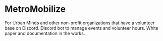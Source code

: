 # MetroMobilize
 
For Urban Minds and other non-profit organizations that have a volunteer base on Discord. Discord bot to manage events and volunteer hours. White paper and documentation in the works. 
